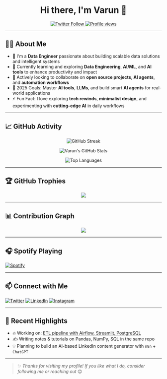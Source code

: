 <h1 align="center">Hi there, I'm Varun 👋</h1>

<p align="center">
  <a href="https://twitter.com/codesVarun">
    <img src="https://img.shields.io/twitter/follow/codesVarun?logo=twitter&style=for-the-badge" alt="Twitter Follow" />
  </a>
  <a href="https://github.com/codesVarun">
    <img src="https://komarev.com/ghpvc/?username=codesVarun&style=for-the-badge" alt="Profile views" />
  </a>
</p>

---

## 👨‍💻 About Me

- 💼 I'm a **Data Engineer** passionate about building scalable data solutions and intelligent systems  
- 🚀 Currently learning and exploring **Data Engineering**, **AI/ML**, and **AI tools** to enhance productivity and impact  
- 👯 Actively looking to collaborate on **open source projects**, **AI agents**, and **automation workflows**  
- 🎯 2025 Goals: Master **AI tools**, **LLMs**, and build smart **AI agents** for real-world applications  
- ⚡ Fun Fact: I love exploring **tech rewinds**, **minimalist design**, and experimenting with **cutting-edge AI** in daily workflows


---

## 📈 GitHub Activity

<p align="center">
  <img src="https://streak-stats.demolab.com/?user=iamvarunking&theme=tokyonight&hide_border=true" alt="GitHub Streak" />
</p>

<p align="center">
  <img src="https://github-readme-stats.vercel.app/api?username=codesVarun&show_icons=true&theme=tokyonight&hide_border=true" alt="Varun's GitHub Stats" />
</p>

<p align="center">
  <img src="https://github-readme-stats.vercel.app/api/top-langs/?username=codesVarun&layout=compact&theme=tokyonight&hide_border=true" alt="Top Languages" />
</p>

---

## 🏆 GitHub Trophies

<p align="center">
  <img src="https://github-profile-trophy.vercel.app/?username=codesVarun&theme=tokyonight&no-frame=true&no-bg=true&margin-w=4" />
</p>

---

## 📊 Contribution Graph

<p align="center">
  <img src="https://github-readme-activity-graph.vercel.app/graph?username=codesVarun&theme=tokyo-night&hide_border=true" />
</p>

---

## 🎧 Spotify Playing

[![Spotify](https://spotify-github-readme.vercel.app/api/spotify)](https://open.spotify.com/user/31xmr7cdarnnotbx53x7tdekdcc4)

---

## 📫 Connect with Me

<p align="left">
  <a href="https://twitter.com/codesVarun"><img alt="Twitter" src="https://img.shields.io/badge/Twitter-@codesVarun-1DA1F2?style=for-the-badge&logo=twitter&logoColor=white"></a>
  <a href="https://linkedin.com/in/codesVarun"><img alt="LinkedIn" src="https://img.shields.io/badge/LinkedIn-Varun%20Singh-0077B5?style=for-the-badge&logo=linkedin&logoColor=white"></a>
  <a href="https://instagram.com/varunxpy"><img alt="Instagram" src="https://img.shields.io/badge/Instagram-@varunxpy-E4405F?style=for-the-badge&logo=instagram&logoColor=white"></a>
</p>

---

## 💬 Recent Highlights

- 🔥 Working on: [ETL pipeline with Airflow, Streamlit, PostgreSQL](https://github.com/codesVarun/data-engineering-journey/tree/main/projects/etl-pipeline-covid-api)
- ✍️ Writing notes & tutorials on Pandas, NumPy, SQL in the same repo
- 💡 Planning to build an AI-based LinkedIn content generator with `n8n` + `ChatGPT`

---

> ✨ _Thanks for visiting my profile! If you like what I do, consider following me or reaching out_ 😊
